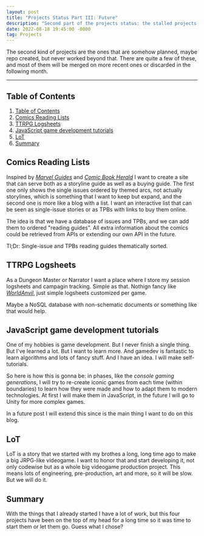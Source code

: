 ```yaml
---
layout: post
title: "Projects Status Part III: Future"
description: "Second part of the projects status: the stalled projects that I started but never worked much on."
date: 2022-08-18 19:45:00 -0000
tag: Projects
---
```

The second kind of projects are the ones that are somehow planned, maybe repo created, but never worked beyond that. There are quite a few of these, and most of them will be merged on more recent ones or discarded in the following month.

---
## Table of Contents
1. [Table of Contents](#table-of-contents)
2. [Comics Reading Lists](#comics-reading-lists)
3. [TTRPG Logsheets](#ttrpg-logsheets)
4. [JavaScript game development tutorials](#javascript-game-development-tutorials)
5. [LoT](#lot)
6. [Summary](#summary)

## Comics Reading Lists

Inspired by _[Marvel Guides](marvelguides.com)_ and _[Comic Book Herald](https://www.comicbookherald.com/the-complete-marvel-reading-order-guide/)_ I want to create a site that can serve both as a storyline guide as well as a buying guide. The first one only shows the single issues ordered by themed arcs, not actually storylines, which is something that I want to keep but expand, and the second one is more like a blog with a list. I want an interactive list that can be seen as single-issue stories or as TPBs with links to buy them online. 

The idea is that we have a database of issues and TPBs, and we can add them to ordered "reading guides". All extra information about the comics could be retrieved from APIs or extending our own API in the future.

Tl;Dr: Single-issue and TPBs reading guides thematically sorted.

## TTRPG Logsheets

As a Dungeon Master or Narrator I want a place where I store my session logsheets and campagin tracking. Simple as that. Nothign fancy like _[WorldAnvil](worldanvil.com)_, just simple logsheets customized per game. 

Maybe a NoSQL database with non-schematic documents or something like that would help.

## JavaScript game development tutorials

One of my hobbies is game development. But I never finish a single thing. But I've learned a lot. But I want to learn more. And gamedev is fantastic to learn algorithms and lots of fancy stuff. And I have an idea. I will make self-tutorials.

So here is how this is gonna be: in phases, like the _console gaming generations_, I will try to re-create iconic games from each time (within boundaries) to learn how they were made and how to adapt them to modern technologies. At first I will make them in JavaScript, in the future I will go to Unity for more complex games.

In a future post I will extend this since is the main thing I want to do on this blog.

## LoT

LoT is a story that we started with my brothes a long, long time ago to make a big JRPG-like videogame. I want to honor that and start developing it, not only codewise but as a whole big videogame production project. This means lots of engineering, pre-production, art and more, so it will be slow. But we will do it.

## Summary

With the things that I already started I have a lot of work, but this four projects have been on the top of my head for a long time so it was time to start them or let them go. Guess what I chose?